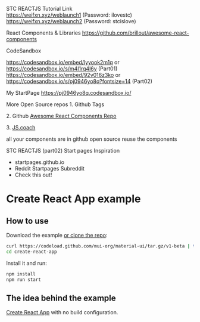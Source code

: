 STC REACTJS Tutorial Link  
https://weifxn.xyz/weblaunch1 (Password: ilovestc)  
https://weifxn.xyz/weblaunch2 (Password: stcislove)

React Components & Libraries
https://github.com/brillout/awesome-react-components

CodeSandbox

https://codesandbox.io/embed/lyyook2m1q or https://codesandbox.io/s/m4l1rq4l6y (Part01)  
https://codesandbox.io/embed/92v016z3ko or https://codesandbox.io/s/pj0946yo8q?fontsize=14 (Part02)

My StartPage
https://pj0946yo8q.codesandbox.io/

More Open Source repos
1\. Github Tags

2\. Github [Awesome React Components Repo](https://github.com/brillout/awesome-react-components)

3\. [JS.coach](https://js.coach/)

all your components are in github
open source
reuse the components

STC REACTJS (part02)
Start pages Inspiration

- startpages.github.io
- Reddit Startpages Subreddit
- Check this out!

# Create React App example

## How to use

Download the example [or clone the repo](https://github.com/mui-org/material-ui):

```bash
curl https://codeload.github.com/mui-org/material-ui/tar.gz/v1-beta | tar -xz --strip=2 material-ui-1-beta/examples/create-react-app
cd create-react-app
```

Install it and run:

```bash
npm install
npm run start
```

## The idea behind the example

[Create React App](https://github.com/facebookincubator/create-react-app) with no build configuration.
